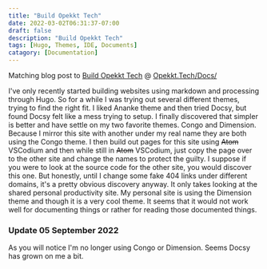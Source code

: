 ```yaml
---
title: "Build Opekkt Tech"
date: 2022-03-02T06:31:37-07:00
draft: false
description: "Build Opekkt Tech"
tags: [Hugo, Themes, IDE, Documents]
catagory: [Documentation]
---
```

Matching blog post to [Build Opekkt Tech](/docs/server/buildopekkttech/) @ [Opekkt.Tech/Docs/](/docs/)

I've only recently started building websites using markdown and processing through Hugo.  So for a while I was trying out several different themes, trying to find the right fit. I liked  Ananke theme and then tried Docsy, but found Docsy felt like a mess trying to setup.  I finally discovered that simpler is better and have settle on my two favorite themes. Congo and Dimension. Because I mirror this site with another under my real name they are both using the Congo theme. I then build out pages for this site using ~~Atom~~ VSCodium and then while still in ~~Atom~~ VSCodium, just copy the page over to the other site and change the names to protect the guilty.  I suppose if you were to look at the source code for the other site, you would discover this one.  But honestly, until I change some fake 404 links under different domains, it's a pretty obvious discovery anyway. It only takes looking at the shared personal productivity site. My personal site is using the Dimension theme and though it is a very cool theme. It seems that it would not work well for documenting things or rather for reading those documented things.

### Update 05 September 2022

As you will notice I'm no longer using Congo or Dimension. Seems Docsy has grown on me a bit. 
